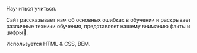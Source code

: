 Научиться учиться.

Сайт рассказывает нам об основных ошибках в обучении и раскрывает различные техники обучения, представляет нашему вниманию факты и цифры🤗.

Используется HTML & CSS, BEM.

